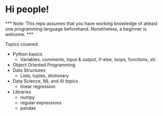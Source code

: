 # Hi people!

*** Note: This repo assumes that you have working knowledge of atleast one programming language beforehand.
Nonetheless, a beginner is welcome. ***

Topics covered:
* Python basics
    - Variables, comments, input & output, if-else, loops, functions, str.
* Object Oriented Programming
* Data Structures
    - Lists, tuples, dictionary
* Data Science, ML and AI topics
    - linear regression
* Libraries
    - numpy
    - regular expressions
    - pandas